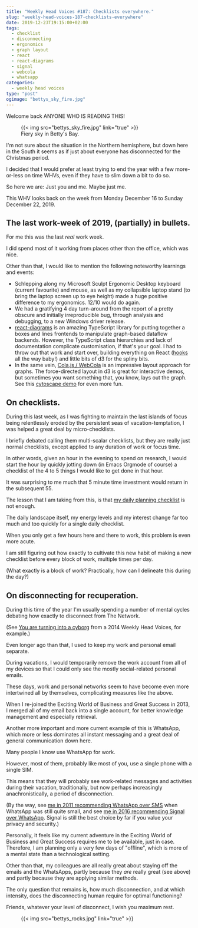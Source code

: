 ```yaml
---
title: "Weekly Head Voices #187: Checklists everywhere."
slug: "weekly-head-voices-187-checklists-everywhere"
date: 2019-12-23T19:15:00+02:00
tags:
  - checklist
  - disconnecting
  - ergonomics
  - graph layout
  - react
  - react-diagrams
  - signal
  - webcola
  - whatsapp
categories:
  - weekly head voices
type: "post"
ogimage: "bettys_sky_fire.jpg"
---
```


Welcome back ANYONE WHO IS READING THIS!

<figure>
{{< img src="bettys_sky_fire.jpg" link="true" >}}
<figcaption>
Fiery sky in Betty's Bay.
</figcaption>
</figure>

I'm not sure about the situation in the Northern hemisphere, but down here in
the South it seems as if just about everyone has disconnected for the Christmas
period.

I decided that I would prefer at least trying to end the year with a few
more-or-less on time WHVs, even if they have to slim down a bit to do so.

So here we are: Just you and me. Maybe just me.

This WHV looks back on the week from Monday December 16 to Sunday December 22, 2019.

## The last work-week of 2019, (partially) in bullets.

For me this was the last *real* work week.

I did spend most of it working from places other than the office, which was
nice.

Other than that, I would like to mention the following noteworthy learnings and
events:

- Schlepping along my Microsoft Sculpt Ergonomic Desktop keyboard (current
  favourite) and mouse, as well as my collapsible laptop stand (to bring the
  laptop screen up to eye height) made a huge positive difference to my
  ergonomics. 12/10 would do again.
- We had a gratifying 4 day turn-around from the report of a pretty
  obscure and initially irreproducible bug, through analysis and debugging, to
  a new Windows driver release.
- [react-diagrams](https://github.com/projectstorm/react-diagrams) is an
  amazing TypeScript library for putting together a boxes and lines frontends
  to manipulate graph-based dataflow backends. However, the TypeScript class
  hierarchies and lack of documentation complicate customisation, if that's
  your goal. I had to throw out that work and start over, building everything
  on React ([hooks](https://reactjs.org/docs/hooks-intro.html) all the way
  baby!) and little bits of d3 for the spliny bits.
- In the same vein, [Cola.js / WebCola](https://github.com/tgdwyer/WebCola) is
  an impressive layout approach for graphs. The force-directed layout in d3 is
  great for interactive demos, but sometimes you want something that, you know,
  lays out the graph. See this [cytoscape
  demo](https://js.cytoscape.org/demos/2ebdc40f1c2540de6cf0/) for even more
  fun.
  
## On checklists.

During this last week, as I was fighting to maintain the last islands of focus
being relentlessly eroded by the persistent seas of vacation-temptation, I was
helped a great deal by micro-checklists.

I briefly debated calling them multi-scalar checklists, but they are really
just normal checklists, except applied to any duration of work or focus time.

In other words, given an hour in the evening to spend on research, I would
start the hour by quickly jotting down (in Emacs Orgmode of course) a checklist
of the 4 to 5 things I would like to get done in that hour.

It was surprising to me much that 5 minute time investment would return in the
subsequent 55.

The lesson that I am taking from this, is that [my daily planning
checklist](http://localhost:1313/2019/09/21/note-taking-strategy-2019/#daily-review)
is not enough.

The daily landscape itself, my energy levels and my interest change far too
much and too quickly for a single daily checklist.

When you only get a few hours here and there to work, this problem is even more acute.

I am still figuring out how exactly to cultivate this new habit of making a new
checklist before every block of work, multiple times per day.

(What exactly is a block of work? Practically, how can I delineate this during
the day?)

## On disconnecting for recuperation.

During this time of the year I'm usually spending a number of mental cycles
debating how exactly to disconnect from The Network.

(See [You are turning into a
cyborg](/2014/07/16/a-south-african-state-of-mindful/#you-are-turning-into-a-cyborg)
from a 2014 Weekly Head Voices, for example.)

Even longer ago than that, I used to keep my work and personal email separate.

During vacations, I would temporarily remove the work account from all of my
devices so that I could only see the mostly social-related personal emails.

These days, work and personal networks seem to have become even more
intertwined all by themselves, complicating measures like the above.

When I re-joined the Exciting World of Business and Great Success in 2013, I
merged all of my email back into a single account, for better knowledge
management and especially retrieval.

Another more important and more current example of this is WhatsApp, which more
or less dominates all instant messaging and a great deal of general
communication down here.

Many people I know use WhatsApp for work.

However, most of them, probably like most of you, use a single phone with a
single SIM.

This means that they will probably see work-related messages and activities
during their vacation, traditionally, but now perhaps increasingly
anachronistically, a period of disconnection.

(By the way, see [me in 2011 recommending WhatsApp over
SMS](/2011/02/05/postmodern-creativity-weekly-head-voices-37/) when WhatsApp
was still quite small, and see [me in 2016 recommending Signal over
WhatsApp](/2016/01/02/when-we-can-lets-use-signal-instead-of-whatsapp/). Signal
is still the best choice by far if you value your privacy and security.)

Personally, it feels like my current adventure in the Exciting World of
Business and Great Success requires me to be available, just in
case. Therefore, I am planning only a very few days of "offline", which is more
of a mental state than a technological setting.

Other than that, my colleagues are all really great about staying off the
emails and the WhatsApps, partly because they *are* really great (see above)
and partly because they are applying similar methods.

The only question that remains is, how much disconnection, and at which
intensity, does the disconnecting human require for optimal functioning?

Friends, whatever your level of disconnect, I wish you maximum rest.

<figure>
{{< img src="bettys_rocks.jpg" link="true" >}}
<figcaption>
</figcaption>
</figure>

